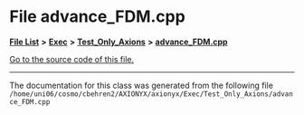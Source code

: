 
# File advance\_FDM.cpp


[**File List**](files.md) **>** [**Exec**](dir_43a12cefb7942b6f49b5b628aafd3192.md) **>** [**Test\_Only\_Axions**](dir_eb24725df855cf6c732a19e4912f662a.md) **>** [**advance\_FDM.cpp**](advance__FDM_8cpp.md)

[Go to the source code of this file.](advance__FDM_8cpp_source.md)



























------------------------------
The documentation for this class was generated from the following file `/home/uni06/cosmo/cbehren2/AXIONYX/axionyx/Exec/Test_Only_Axions/advance_FDM.cpp`